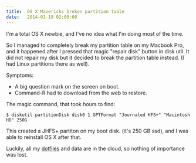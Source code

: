 ```yaml
---
title:  OS X Mavericks broken partition table
date:   2014-01-19 02:00:00
---
```

I'm a total OS X newbie, and I've no idea what I'm doing most of the time.

So I managed to completely break my partition table on my Macbook Pro, and it
happened after I pressed that magic "repair disk" button in disk util. It did
not repair my disk but it decided to break the partition table instead. (I had
Linux partitions there as well).

Symptoms:  

 * A big question mark on the screen on boot. 
 * Command-R had to download from the web to restore.

The magic command, that took hours to find:
```shell
$ diskutil partitionDisk disk0 1 GPTFormat "Journaled HFS+" "Macintosh HD" 250G
```
This created a JHFS+ partiton on my boot disk. (it's 250 GB ssd), and I was able to reinstall OS X after that.

Luckily, all my [dotfiles][dotfiles] and data are in the cloud, so nothing of importance was lost.

[dotfiles]: http://github.com/laat/dotfiles
